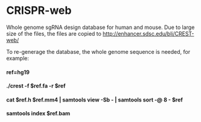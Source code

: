 # CRISPR-web

Whole genome sgRNA design database for human and mouse. Due to large size of the files, the files are copied to http://enhancer.sdsc.edu/bli/CREST-web/

To re-generage the database, the whole genome sequence is needed, for example:
####	ref=hg19
####	./crest -f $ref.fa -r $ref
####	cat $ref.h $ref.mm4 | samtools view -Sb - | samtools sort -@ 8 - $ref
####	samtools index $ref.bam

